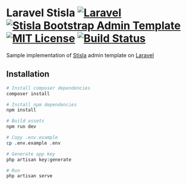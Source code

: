 
# Laravel Stisla [![Laravel](https://img.shields.io/badge/Laravel-6.1.0-brightgreen)](https://laravel.com) [![Stisla Bootstrap Admin Template](https://img.shields.io/badge/Stisla-2.2.0-brightgreen)](https://getstisla.com) [![MIT License](https://img.shields.io/badge/license-MIT-green)](LICENSE) [![Build Status](https://travis-ci.org/otezz/laravel-stisla.svg?branch=master)](https://travis-ci.org/otezz/laravel-stisla)
Sample implementation of [Stisla](https://getstisla.com/) admin template on [Laravel](https://laravel.com)


## Installation

``` bash
# Install composer dependencies
composer install

# Install npm dependencies
npm install

# Build assets
npm run dev

# Copy .env.example
cp .env.example .env

# Generate app key
php artisan key:generate

# Run
php artisan serve
```
